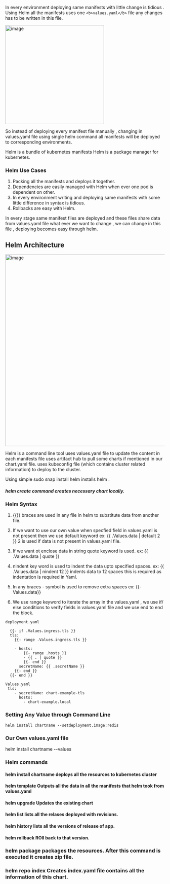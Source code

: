 In every environment deploying same manifests with little change is tidious . Using Helm all the manifests uses one ` <b>values.yaml</b> ` file  any changes has to be 
written in this file. 

<img width="312" alt="image" src="https://github.com/KORLA2/Kubernetes/assets/96729391/700664d9-5d37-4f76-9628-6ed99374741a">

So instead of deploying every manifest file manually , changing in values.yaml file using single helm command all manifests will be deployed to corresponding 
environments.

Helm is a bundle of kubernetes manifests
Helm is a package manager for kubernetes. 

### Helm Use Cases

1.  Packing all the manifests and deploys it together.
2. Dependencies are easily managed with Helm when ever one pod is dependent on other.
3. In every environment writing and deploying same manifests with some little difference in syntax is tidious.
4. Rollbacks are easy with Helm.

In every stage same manifest files are deployed and these files  share data from values.yaml file what ever we want to change , we can change in this file ,
deploying becomes easy through helm.

## Helm Architecture 

<img width="605" alt="image" src="https://github.com/KORLA2/Kubernetes/assets/96729391/21a15615-347f-487b-8f17-7b0df3a1ec34">

Helm is a command line tool uses values.yaml file to update the content in each manifests file uses artifact hub to pull some charts if mentioned in our chart.yaml file.
uses kubeconfig file (which contains cluster related information) to deploy to the cluster.

Using simple sudo snap install helm installs helm .

##### helm create <Chart Name> command creates necessary chart locally.

### Helm Syntax

1. {{}} braces are used in any file in helm to substitute data from another file.

2. If we want to use our own value when specfied field in values.yaml is not present then we use default keyword
     ex: {{ .Values.data | default 2 }} 2 is used if data is not present in values.yaml file.

3. If we want ot enclose data in string quote keyword is used.
     ex: {{ .Values.data | quote }}

4. nindent key word is used to indent the data upto specified spaces.
   ex: {{ .Values.data | nindent 12 }} indents data to 12 spaces this is required as indentation is required in Yaml.

5. In any braces - symbol is used to remove extra spaces 
   ex: {{-Values.data}}

6. We use range keyword to iterate the array in the values.yaml , we use if/ else conditions to verify fields in values.yaml file and we use end to end the block.

```
deployment.yaml

  {{- if .Values.ingress.tls }}
  tls:
    {{- range .Values.ingress.tls }}
    
    - hosts:
        {{- range .hosts }}
        - {{ . | quote }}
        {{- end }}
      secretName: {{ .secretName }}
    {{- end }}
  {{- end }}

```
```
Values.yaml
 tls: 
    - secretName: chart-example-tls
      hosts:
        - chart-example.local
```
    
### Setting Any Value through Command Line
 `helm install chartname --setdeployment.image:redis`     
### Our Own values.yaml file 
 helm install chartname --values <Location of values.yaml>
 
### Helm commands
 ####  helm install  chartname  deploys all the resources  to kubernetes cluster 
 #### helm template <Location of Manifests> Outputs all the data in all the manifests that helm took from values.yaml
 #### helm upgrade <Release name> Updates the existing chart
 #### helm list  lists all the relases deployed with revisions.
 #### helm history <Release Name> lists all the versions of release of app.
 #### helm rollback <Release Name > <Revision Name> ROll back to that version.
 ### helm package <Location of Manifests> packages the resources. After this command is executed it creates zip file.
 ### helm repo index <Location of above zip file> Creates index.yaml file contains all the information of this chart.

  


